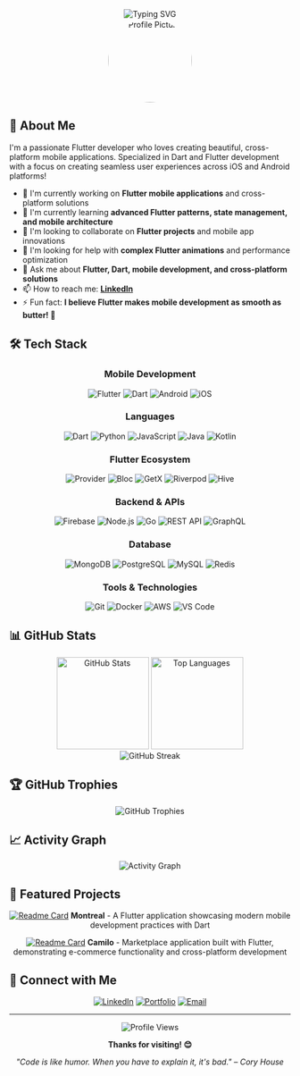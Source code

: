 <div align="center">
  <img src="https://readme-typing-svg.herokuapp.com?font=Fira+Code&pause=1000&color=2196F3&center=true&vCenter=true&width=435&lines=Hi+there!+I'm+oginoino+%F0%9F%91%8B;Welcome+to+my+GitHub+profile!;Let's+build+something+amazing!" alt="Typing SVG" />
</div>

<div align="center">
  <img src="https://github.com/oginoino.png" width="150" height="150" style="border-radius: 50%;" alt="Profile Picture">
</div>

## 🚀 About Me

I'm a passionate Flutter developer who loves creating beautiful, cross-platform mobile applications. Specialized in Dart and Flutter development with a focus on creating seamless user experiences across iOS and Android platforms!

- 🔭 I'm currently working on **Flutter mobile applications** and cross-platform solutions
- 🌱 I'm currently learning **advanced Flutter patterns, state management, and mobile architecture**
- 👯 I'm looking to collaborate on **Flutter projects** and mobile app innovations
- 🤔 I'm looking for help with **complex Flutter animations** and performance optimization
- 💬 Ask me about **Flutter, Dart, mobile development, and cross-platform solutions**
- 📫 How to reach me: **[LinkedIn](https://www.linkedin.com/in/ginaldolaranjeiras/)**
- ⚡ Fun fact: **I believe Flutter makes mobile development as smooth as butter! 🧈**

## 🛠️ Tech Stack

<div align="center">
  
### Mobile Development
![Flutter](https://img.shields.io/badge/-Flutter-02569B?style=flat-square&logo=flutter&logoColor=white)
![Dart](https://img.shields.io/badge/-Dart-0175C2?style=flat-square&logo=dart&logoColor=white)
![Android](https://img.shields.io/badge/-Android-3DDC84?style=flat-square&logo=android&logoColor=white)
![iOS](https://img.shields.io/badge/-iOS-000000?style=flat-square&logo=ios&logoColor=white)

### Languages
![Dart](https://img.shields.io/badge/-Dart-0175C2?style=flat-square&logo=dart&logoColor=white)
![Python](https://img.shields.io/badge/-Python-3776AB?style=flat-square&logo=python&logoColor=white)
![JavaScript](https://img.shields.io/badge/-JavaScript-F7DF1E?style=flat-square&logo=javascript&logoColor=black)
![Java](https://img.shields.io/badge/-Java-007396?style=flat-square&logo=java&logoColor=white)
![Kotlin](https://img.shields.io/badge/-Kotlin-0095D5?style=flat-square&logo=kotlin&logoColor=white)

### Flutter Ecosystem
![Provider](https://img.shields.io/badge/-Provider-02569B?style=flat-square&logo=flutter&logoColor=white)
![Bloc](https://img.shields.io/badge/-Bloc-02569B?style=flat-square&logo=flutter&logoColor=white)
![GetX](https://img.shields.io/badge/-GetX-9C27B0?style=flat-square&logo=flutter&logoColor=white)
![Riverpod](https://img.shields.io/badge/-Riverpod-02569B?style=flat-square&logo=flutter&logoColor=white)
![Hive](https://img.shields.io/badge/-Hive-FF6B35?style=flat-square&logo=flutter&logoColor=white)

### Backend & APIs
![Firebase](https://img.shields.io/badge/-Firebase-FFCA28?style=flat-square&logo=firebase&logoColor=black)
![Node.js](https://img.shields.io/badge/-Node.js-339933?style=flat-square&logo=node.js&logoColor=white)
![Go](https://img.shields.io/badge/-Go-00ADD8?style=flat-square&logo=go&logoColor=white)
![REST API](https://img.shields.io/badge/-REST_API-02569B?style=flat-square&logo=api&logoColor=white)
![GraphQL](https://img.shields.io/badge/-GraphQL-E10098?style=flat-square&logo=graphql&logoColor=white)

### Database
![MongoDB](https://img.shields.io/badge/-MongoDB-47A248?style=flat-square&logo=mongodb&logoColor=white)
![PostgreSQL](https://img.shields.io/badge/-PostgreSQL-336791?style=flat-square&logo=postgresql&logoColor=white)
![MySQL](https://img.shields.io/badge/-MySQL-4479A1?style=flat-square&logo=mysql&logoColor=white)
![Redis](https://img.shields.io/badge/-Redis-DC382D?style=flat-square&logo=redis&logoColor=white)

### Tools & Technologies
![Git](https://img.shields.io/badge/-Git-F05032?style=flat-square&logo=git&logoColor=white)
![Docker](https://img.shields.io/badge/-Docker-2496ED?style=flat-square&logo=docker&logoColor=white)
![AWS](https://img.shields.io/badge/-AWS-232F3E?style=flat-square&logo=amazon-aws&logoColor=white)
![VS Code](https://img.shields.io/badge/-VS_Code-007ACC?style=flat-square&logo=visual-studio-code&logoColor=white)

</div>

## 📊 GitHub Stats

<div align="center">
  <img src="https://github-readme-stats.vercel.app/api?username=oginoino&show_icons=true&theme=radical&hide_border=true" alt="GitHub Stats" height="165">
  <img src="https://github-readme-stats.vercel.app/api/top-langs/?username=oginoino&layout=compact&theme=radical&hide_border=true" alt="Top Languages" height="165">
</div>

<div align="center">
  <img src="https://github-readme-streak-stats.herokuapp.com/?user=oginoino&theme=radical&hide_border=true" alt="GitHub Streak">
</div>

## 🏆 GitHub Trophies

<div align="center">
  <img src="https://github-profile-trophy.vercel.app/?username=oginoino&theme=radical&no-frame=true&no-bg=true&margin-w=4" alt="GitHub Trophies">
</div>

## 📈 Activity Graph

<div align="center">
  <img src="https://github-readme-activity-graph.vercel.app/graph?username=oginoino&theme=react-dark&hide_border=true" alt="Activity Graph">
</div>

## 🌟 Featured Projects

<div align="center">
  
[![Readme Card](https://github-readme-stats.vercel.app/api/pin/?username=oginoino&repo=montreal&theme=radical&hide_border=true)](https://github.com/oginoino/montreal)
**Montreal** - A Flutter application showcasing modern mobile development practices with Dart

[![Readme Card](https://github-readme-stats.vercel.app/api/pin/?username=oginoino&repo=camilo&theme=radical&hide_border=true)](https://github.com/oginoino/camilo)
**Camilo** - Marketplace application built with Flutter, demonstrating e-commerce functionality and cross-platform development

</div>

## 🤝 Connect with Me

<div align="center">
  
[![LinkedIn](https://img.shields.io/badge/-LinkedIn-0077B5?style=for-the-badge&logo=linkedin&logoColor=white)](https://www.linkedin.com/in/ginaldolaranjeiras/)
[![Portfolio](https://img.shields.io/badge/-Portfolio-000000?style=for-the-badge&logo=react&logoColor=white)](https://gino-portfolio-pm.web.app/)
[![Email](https://img.shields.io/badge/-Email-D14836?style=for-the-badge&logo=gmail&logoColor=white)](mailto:ginaldolaranjeiras@gmail.com)

</div>

---

<div align="center">
  <img src="https://komarev.com/ghpvc/?username=oginoino&label=Profile%20views&color=0e75b6&style=flat" alt="Profile Views">
  
  **Thanks for visiting! 😊**
  
  *"Code is like humor. When you have to explain it, it's bad." – Cory House*
</div>

